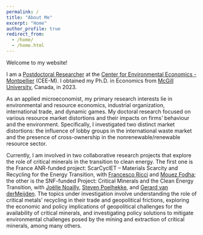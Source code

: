 ```yaml
---
permalink: /
title: "About Me"
excerpt: "Home"
author_profile: true
redirect_from: 
  - /home/
  - /home.html
---
```

<!-- Google tag (gtag.js) -->
<script async src="https://www.googletagmanager.com/gtag/js?id=G-JL2ZY530JC"></script>
<script>
  window.dataLayer = window.dataLayer || [];
  function gtag(){dataLayer.push(arguments);}
  gtag('js', new Date());

  gtag('config', 'G-JL2ZY530JC');
</script>

Welcome to my website!

I am a [Postdoctoral Researcher](https://www.cee-m.fr/member/dai-miao/) at the [Center for Environmental Economics - Montpellier](https://www.cee-m.fr/) (CEE-M). I obtained my Ph.D. in Economics from [McGill University](https://www.mcgill.ca/), Canada, in 2023.

As an applied microeconomist, my primary research interests lie in environmental and resource economics, industrial organization, international trade, and dynamic games. My doctoral research focused on various resource market distortions and their impacts on firms’ behaviour and the environment. Specifically, I investigated two distinct market distortions: the influence of lobby groups in the international waste market and the presence of cross-ownership in the nonrenewable/renewable resource sector.

Currently, I am involved in two collaborative research projects that explore the role of critical minerals in the transition to clean energy. The first one is the France ANR-funded project: ScarCyclET – Materials Scarcity and Recycling for the Energy Transition, with [Francesco Ricci](https://sites.google.com/view/francescoricci) and [Mouez Fodha](https://www.pantheonsorbonne.fr/page-perso/fodha#page-perso-about); the other is the SNF-funded Project: Critical Minerals and the Clean Energy Transition, with [Joëlle Noailly](https://www.joellenoailly.com/), [Steven Poelhekke](https://sites.google.com/site/stevenpoelhekke/welcome), and [Gerard van derMeijden](https://research.vu.nl/en/persons/gerard-van-der-meijden). The topics under investigation involve understanding the role of critical metals' recycling in their trade and geopolitical frictions, exploring the economic and policy implications of geopolitical challenges for the availability of critical minerals, and investigating policy solutions to mitigate environmental challenges posed by the mining and extraction of critical minerals, among many others.


<!---->


